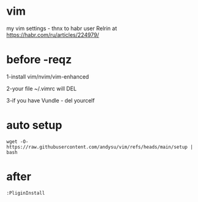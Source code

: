 # vim
my vim settings - thnx to habr user Relrin at https://habr.com/ru/articles/224979/

# before -reqz
1-install vim/nvim/vim-enhanced

2-your file ~/.vimrc will DEL

3-if you have Vundle - del yourcelf 

# auto setup
```
wget -O- https://raw.githubusercontent.com/andysu/vim/refs/heads/main/setup | bash
```
# after
```
:PliginInstall
```

